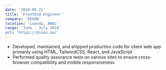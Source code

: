 ```yaml
---
date: '2024-05-21'
title: 'FrontEnd Engineer'
company: 'DIOAN'
location: 'Luanda, ANGL'
range: 'June - July 2024'
url: 'https://dioan.ao/'
---
```


- Developed, maintained, and shipped production code for client web app primarily using HTML, TailwindCSS, React, and JavaScript
- Performed quality assurance tests on various sites to ensure cross-browser compatibility and mobile responsiveness
